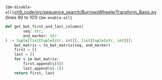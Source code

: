 `{bm-disable-all}`[ch9_code/src/sequence_search/BurrowsWheelerTransform_Basic.py](ch9_code/src/sequence_search/BurrowsWheelerTransform_Basic.py) (lines 90 to 101):`{bm-enable-all}`

```python
def get_bwt_first_and_last_columns(
        seq: str,
        end_marker: str
) -> tuple[list[tuple[str, int]], list[tuple[str, int]]]:
    bwt_matrix = to_bwt_matrix(seq, end_marker)
    first = []
    last = []
    for s in bwt_matrix:
        first.append(s[0])
        last.append(s[-1])
    return first, last
```